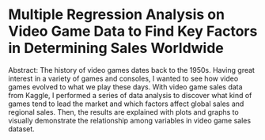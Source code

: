 # Multiple Regression Analysis on Video Game Data to Find Key Factors in Determining Sales Worldwide

Abstract: The history of video games dates back to the 1950s. Having great interest in a variety of games and consoles, I wanted to see how video games evolved to what we play these days. With video game sales data from Kaggle, I performed a series of data analysis to discover what kind of games tend to lead the market and which factors affect global sales and regional sales. Then, the results are explained with plots and graphs to visually demonstrate the relationship among variables in video game sales dataset.
